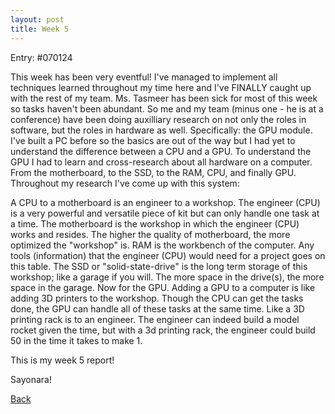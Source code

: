 ```yaml
---
layout: post
title: Week 5
---
```


Entry: #070124

This week has been very eventful! I've managed to implement all techniques learned throughout my time here and I've FINALLY caught up with the rest of my team. Ms. Tasmeer has been sick for most of this week so tasks haven't been abundant. So me and my team (minus one - he is at a conference) have been doing auxilliary research on not only the roles in software, but the roles in hardware as well. Specifically: the GPU module. I've built a PC before so the basics are out of the way but I had yet to understand the difference between a CPU and a GPU. To understand the GPU I had to learn and cross-research about all hardware on a computer. From the motherboard, to the SSD, to the RAM, CPU, and finally GPU. Throughout my research I've come up with this system: 

A CPU to a motherboard is an engineer to a workshop. The engineer (CPU) is a very powerful and versatile piece of kit but can only handle one task at a time. The motherboard is the workshop in which the engineer (CPU) works and resides. The higher the quality of motherboard, the more optimized the "workshop" is. RAM is the workbench of the computer. Any tools (information) that the engineer (CPU) would need for a project goes on this table. The SSD or "solid-state-drive" is the long term storage of this workshop; like a garage if you will. The more space in the drive(s), the more space in the garage. Now for the GPU. Adding a GPU to a computer is like adding 3D printers to the workshop. Though the CPU can get the tasks done, the GPU can handle all of these tasks at the same time. Like a 3D printing rack is to an engineer. The engineer can indeed build a model rocket given the time, but with a 3d printing rack, the engineer could build 50 in the time it takes to make 1.

This is my week 5 report!

Sayonara!

[Back](./)
